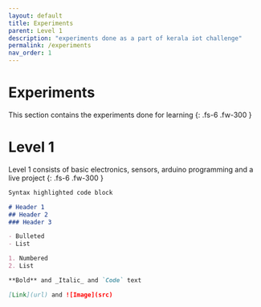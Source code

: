 ```yaml
---
layout: default
title: Experiments
parent: Level 1
description: "experiments done as a part of kerala iot challenge"
permalink: /experiments
nav_order: 1
---
```



# **Experiments**

This section contains the experiments done for learning 
{: .fs-6 .fw-300 }

# Level 1

Level 1 consists of basic electronics, sensors, arduino programming and a live project
{: .fs-6 .fw-300 }

```markdown
Syntax highlighted code block

# Header 1
## Header 2
### Header 3

- Bulleted
- List

1. Numbered
2. List

**Bold** and _Italic_ and `Code` text

[Link](url) and ![Image](src)
```

